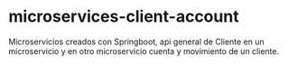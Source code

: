 # microservices-client-account
Microservicios creados con Springboot, api general de Cliente en un microservicio y en otro microservicio cuenta y movimiento de un cliente.

